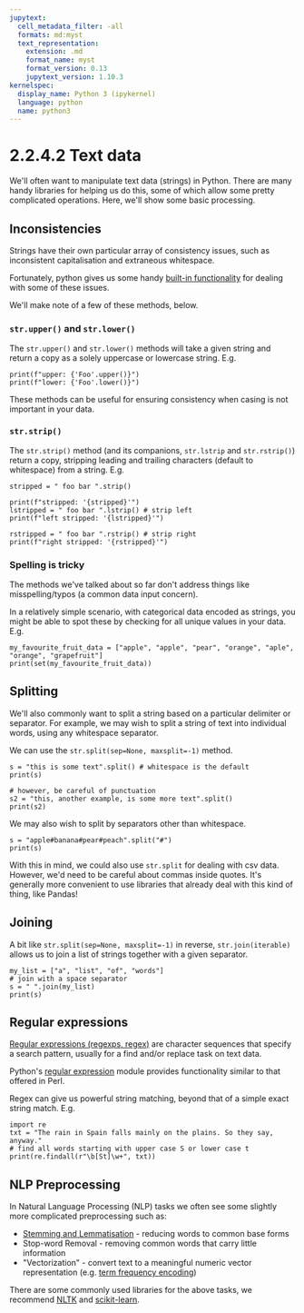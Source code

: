```yaml
---
jupytext:
  cell_metadata_filter: -all
  formats: md:myst
  text_representation:
    extension: .md
    format_name: myst
    format_version: 0.13
    jupytext_version: 1.10.3
kernelspec:
  display_name: Python 3 (ipykernel)
  language: python
  name: python3
---
```


# 2.2.4.2 Text data

We'll often want to manipulate text data (strings) in Python.
There are many handy libraries for helping us do this, some of which allow some pretty complicated operations.
Here, we'll show some basic processing.

## Inconsistencies

Strings have their own particular array of consistency issues, such as inconsistent capitalisation and extraneous whitespace. 

Fortunately, python gives us some handy [built-in functionality](https://docs.python.org/3/library/stdtypes.html#string-methods) for dealing with some of these issues.

We'll make note of a few of these methods, below.

### `str.upper()` and `str.lower()`

The `str.upper()` and `str.lower()` methods will take a given string and return a copy as a solely uppercase or lowercase string. E.g.

```{code-cell} ipython3
print(f"upper: {'Foo'.upper()}")
print(f"lower: {'Foo'.lower()}")
```

These methods can be useful for ensuring consistency when casing is not important in your data.

### `str.strip()`

The `str.strip()` method (and its companions, `str.lstrip` and `str.rstrip()`) return a copy, stripping leading and trailing characters (default to whitespace) from a string. E.g.

```{code-cell} ipython3
stripped = " foo bar ".strip()

print(f"stripped: '{stripped}'")
lstripped = " foo bar ".lstrip() # strip left
print(f"left stripped: '{lstripped}'")

rstripped = " foo bar ".rstrip() # strip right
print(f"right stripped: '{rstripped}'")
```

### Spelling is tricky

The methods we've talked about so far don't address things like misspelling/typos (a common data input concern). 

In a relatively simple scenario, with categorical data encoded as strings, you might be able to spot these by checking for all unique values in your data. E.g.

```{code-cell} ipython3
my_favourite_fruit_data = ["apple", "apple", "pear", "orange", "aple", "orange", "grapefruit"]
print(set(my_favourite_fruit_data))
```

## Splitting

We'll also commonly want to split a string based on a particular delimiter or separator.
For example, we may wish to split a string of text into individual words, using any whitespace separator.

We can use the `str.split(sep=None, maxsplit=-1)` method.

```{code-cell} ipython3
s = "this is some text".split() # whitespace is the default
print(s)

# however, be careful of punctuation
s2 = "this, another example, is some more text".split()
print(s2)
```

We may also wish to split by separators other than whitespace.

```{code-cell} ipython3
s = "apple#banana#pear#peach".split("#")
print(s)
```

With this in mind, we could also use `str.split` for dealing with csv data. However, we'd need to be careful about commas inside quotes.
It's generally more convenient to use libraries that already deal with this kind of thing, like Pandas!


## Joining

A bit like `str.split(sep=None, maxsplit=-1)` in reverse, `str.join(iterable)` allows us to join a list of strings together with a given separator.

```{code-cell} ipython3
my_list = ["a", "list", "of", "words"]
# join with a space separator
s = " ".join(my_list) 
print(s)
```

## Regular expressions

[Regular expressions (regexps, regex)](https://en.wikipedia.org/wiki/Regular_expression) are character sequences that specify a search pattern, usually for a find and/or replace task on text data.

Python's [regular expression](https://docs.python.org/3/library/re.html) module provides functionality similar to that offered in Perl.

Regex can give us powerful string matching, beyond that of a simple exact string match. E.g.

```{code-cell} ipython3
import re
txt = "The rain in Spain falls mainly on the plains. So they say, anyway."
# find all words starting with upper case S or lower case t
print(re.findall(r"\b[St]\w+", txt))
```

## NLP Preprocessing

In Natural Language Processing (NLP) tasks we often see some slightly more complicated preprocessing such as:

- [Stemming and Lemmatisation](https://nlp.stanford.edu/IR-book/html/htmledition/stemming-and-lemmatization-1.html) - reducing words to common base forms
- Stop-word Removal - removing common words that carry little information
- "Vectorization" - convert text to a meaningful numeric vector representation (e.g. [term frequency encoding](https://scikit-learn.org/stable/modules/generated/sklearn.feature_extraction.text.CountVectorizer.html#sklearn.feature_extraction.text.CountVectorizer))

There are some commonly used libraries for the above tasks, we recommend [NLTK](https://www.nltk.org/) and [scikit-learn](https://scikit-learn.org/stable/).
